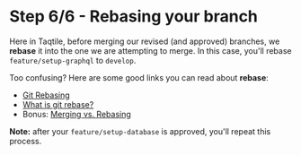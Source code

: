 # Step 6/6 - Rebasing your branch

Here in Taqtile, before merging our revised (and approved) branches, we **rebase** it into the one we are attempting to merge. In this case, you'll rebase `feature/setup-graphql` to `develop`.

Too confusing? Here are some good links you can read about **rebase**:
- [Git Rebasing](https://git-scm.com/book/en/v2/Git-Branching-Rebasing)
- [What is git rebase?](https://www.atlassian.com/git/tutorials/rewriting-history/git-rebase)
- Bonus: [Merging vs. Rebasing](https://www.atlassian.com/git/tutorials/merging-vs-rebasing)

**Note:** after your `feature/setup-database` is approved, you'll repeat this process.
